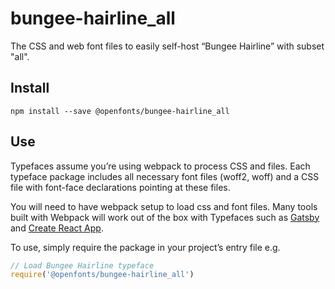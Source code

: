 
# bungee-hairline_all

The CSS and web font files to easily self-host “Bungee Hairline” with subset "all".

## Install

`npm install --save @openfonts/bungee-hairline_all`

## Use

Typefaces assume you’re using webpack to process CSS and files. Each typeface
package includes all necessary font files (woff2, woff) and a CSS file with
font-face declarations pointing at these files.

You will need to have webpack setup to load css and font files. Many tools built
with Webpack will work out of the box with Typefaces such as [Gatsby](https://github.com/gatsbyjs/gatsby)
and [Create React App](https://github.com/facebookincubator/create-react-app).

To use, simply require the package in your project’s entry file e.g.

```javascript
// Load Bungee Hairline typeface
require('@openfonts/bungee-hairline_all')
```
